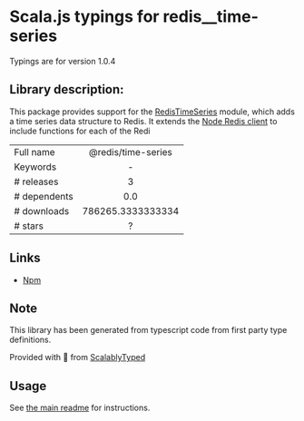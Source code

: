 
# Scala.js typings for redis__time-series

Typings are for version 1.0.4

## Library description:
This package provides support for the [RedisTimeSeries](https://redistimeseries.io) module, which adds a time series data structure to Redis. It extends the [Node Redis client](https://github.com/redis/node-redis) to include functions for each of the Redi

|                    |                 |
| ------------------ | :-------------: |
| Full name          | @redis/time-series |
| Keywords           | - |
| # releases         | 3 |
| # dependents       | 0.0 |
| # downloads        | 786265.3333333334 |
| # stars            | ? |

## Links
- [Npm](https://www.npmjs.com/package/%40redis%2Ftime-series)
    


## Note
This library has been generated from typescript code from first party type definitions.

Provided with :purple_heart: from [ScalablyTyped](https://github.com/oyvindberg/ScalablyTyped)

## Usage
See [the main readme](../../readme.md) for instructions.


